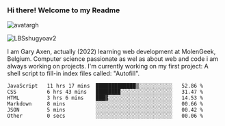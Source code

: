 ### Hi there! Welcome to my Readme 
![avatargh](https://user-images.githubusercontent.com/22075644/164934471-9e8af8ff-56fa-42c4-8061-5c7410433886.png)

![LBSshugyoav2](https://user-images.githubusercontent.com/22075644/164934218-25b846e8-bf56-4a0e-bd88-ab444310d7a8.png)



I am Gary Axen, actually (2022) learning web development at MolenGeek, Belgium.
Computer science passionate as wel as about web and code i am always working on projects.
I'm currently working on my first project: A shell script to fill-in index files called: "Autofill". 
<!--START_SECTION:waka-->

```text
JavaScript   11 hrs 17 mins  █████████████▒░░░░░░░░░░░   52.86 %
CSS          6 hrs 43 mins   ████████░░░░░░░░░░░░░░░░░   31.47 %
HTML         3 hrs 6 mins    ███▓░░░░░░░░░░░░░░░░░░░░░   14.53 %
Markdown     8 mins          ░░░░░░░░░░░░░░░░░░░░░░░░░   00.66 %
JSON         5 mins          ░░░░░░░░░░░░░░░░░░░░░░░░░   00.42 %
Other        0 secs          ░░░░░░░░░░░░░░░░░░░░░░░░░   00.06 %
```

<!--END_SECTION:waka-->

<!--
**LeBigSky/LebigSky** is a ✨ _special_ ✨ repository because its `README.md` (this file) appears on your GitHub profile.


as to get you started:

- 🔭 I’m currently working on ...
- 🌱 I’m currently learning ...
- 👯 I’m looking to collaborate on ...
- 🤔 I’m looking for help with ...
- 💬 Ask me about ...
- 📫 How to reach me: ...
- 😄 Pronouns: ...
- ⚡ Fun fact: ...
-->
